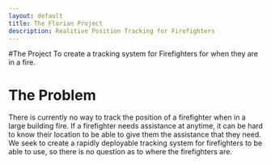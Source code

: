 ```yaml
---
layout: default
title: The Florian Project
description: Realitive Position Tracking for Firefighters
---
```

#The Project
To create a tracking system for Firefighters for when they are in a fire.


# The Problem

There is currently no way to track the position of a firefighter when in a large building fire. If a firefighter needs assistance at anytime, it can be hard to know their location to be able to give them the assistance that they need. We seek to create a rapidly deployable tracking system for firefighters to be able to use, so there is no question as to where the firefighters are.
